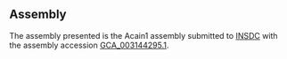

Assembly
--------

The assembly presented is the Acain1 assembly submitted to
[INSDC](http://www.insdc.org) with the assembly accession
[GCA\_003144295.1](http://www.ebi.ac.uk/ena/data/view/GCA_003144295.1).

